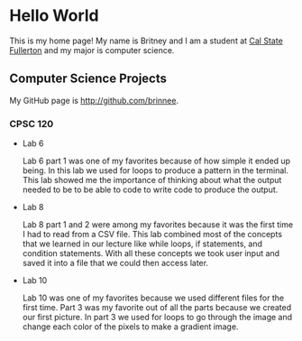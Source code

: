 # Hello World

This is my home page! My name is Britney and I am a student at [Cal State Fullerton](http://www.fullerton.edu/) and my major is computer science.

## Computer Science Projects

My GitHub page is http://github.com/brinnee.

### CPSC 120

* Lab 6

    Lab 6 part 1 was one of my favorites because of how simple it ended up being. In this lab we used for loops to produce a pattern in the terminal. This lab showed me the importance of thinking about what the output needed to be to be able to code to write code to produce the output.

* Lab 8

    Lab 8 part 1 and 2 were among my favorites because it was the first time I had to read from a CSV file. This lab combined most of the concepts that we learned in our lecture like while loops, if statements, and condition statements. With all these concepts we took user input and saved it into a file that we could then access later.

* Lab 10

    Lab 10 was one of my favorites because we used different files for the first time. Part 3 was my favorite out of all the parts because we created our first picture. In part 3 we used for loops to go through the image and change each color of the pixels to make a gradient image.
